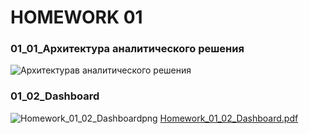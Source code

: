 # HOMEWORK 01
### 01_01_Архитектура аналитического решения
![Архитектурав аналитического решения](https://user-images.githubusercontent.com/111882594/186440907-0cf86cdb-2c18-4cb6-ad59-2b71bc42035c.png)
### 01_02_Dashboard
![Homework_01_02_Dashboardpng](https://user-images.githubusercontent.com/111882594/187073537-a6a98284-89ac-4b7b-859c-fd0e3413890a.png)
[Homework_01_02_Dashboard.pdf](https://github.com/rocstedam/MOMOTOV-ANDREY/files/9439615/Homework_01_02_Dashboard.pdf)

